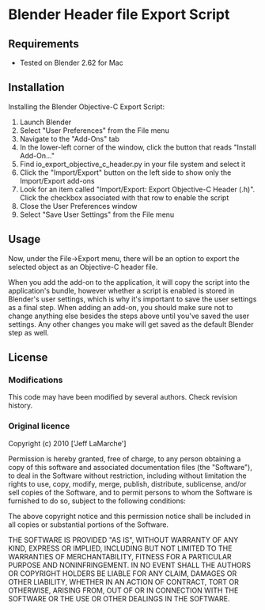 Blender Header file Export Script
==================================

Requirements
-------------
* Tested on Blender 2.62 for Mac

Installation
--------------
Installing the Blender Objective-C Export Script:

 1. Launch Blender
 2. Select "User Preferences" from the File menu
 3. Navigate to the "Add-Ons" tab
 4. In the lower-left corner of the window, click the button that reads "Install Add-On…"
 5. Find io_export_objective_c_header.py in your file system and select it
 6. Click the "Import/Export" button on the left side to show only the Import/Export add-ons
 7. Look for an item called "Import/Export: Export Objective-C Header (.h)". Click the checkbox associated with that row to enable the script
 8. Close the User Preferences window
 9. Select "Save User Settings" from the File menu

Usage
------
Now, under the File->Export menu, there will be an option to export the selected object as an Objective-C header file.

When you add the add-on to the application, it will copy the script into the application's bundle, however whether a script is enabled is stored in Blender's user settings, which is why it's important to save the user settings as a final step. When adding an add-on, you should make sure not to change anything else besides the steps above until you've saved the user settings. Any other changes you make will get saved as the default Blender step as well.


License
--------
### Modifications ###
This code may have been modified by several authors. Check revision history.

### Original licence ###
Copyright (c) 2010 ['Jeff LaMarche']

Permission is hereby granted, free of charge, to any person obtaining a copy
of this software and associated documentation files (the "Software"), to deal
in the Software without restriction, including without limitation the rights
to use, copy, modify, merge, publish, distribute, sublicense, and/or sell
copies of the Software, and to permit persons to whom the Software is
furnished to do so, subject to the following conditions:

The above copyright notice and this permission notice shall be included in
all copies or substantial portions of the Software.

THE SOFTWARE IS PROVIDED "AS IS", WITHOUT WARRANTY OF ANY KIND, EXPRESS OR
IMPLIED, INCLUDING BUT NOT LIMITED TO THE WARRANTIES OF MERCHANTABILITY,
FITNESS FOR A PARTICULAR PURPOSE AND NONINFRINGEMENT. IN NO EVENT SHALL THE
AUTHORS OR COPYRIGHT HOLDERS BE LIABLE FOR ANY CLAIM, DAMAGES OR OTHER
LIABILITY, WHETHER IN AN ACTION OF CONTRACT, TORT OR OTHERWISE, ARISING FROM,
OUT OF OR IN CONNECTION WITH THE SOFTWARE OR THE USE OR OTHER DEALINGS IN
THE SOFTWARE.
